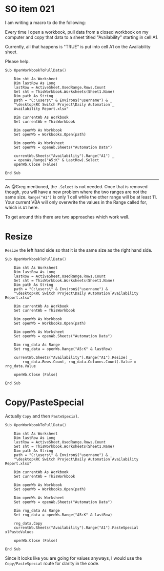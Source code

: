 # SO item 021
I am writing a macro to do the following:

Every time I open a workbook, pull data from a closed workbook on my computer and copy that data to a sheet titled "Availability" starting in cell A1.

Currently, all that happens is "TRUE" is put into cell A1 on the Availability sheet.

Please help.

```
Sub OpenWorkbookToPullData()

    Dim sht As Worksheet
    Dim lastRow As Long
    lastRow = ActiveSheet.UsedRange.Rows.Count
    Set sht = ThisWorkbook.Worksheets(Sheet1.Name)
    Dim path As String
    path = "C:\users\" & Environ$("username") & _
    "\desktop\RC Switch Project\Daily Automation _
    Availability Report.xlsx"

    Dim currentWb As Workbook
    Set currentWb = ThisWorkbook

    Dim openWb As Workbook
    Set openWb = Workbooks.Open(path)

    Dim openWs As Worksheet
    Set openWs = openWb.Sheets("Automation Data")

    currentWb.Sheets("Availability").Range("A1") _
    = openWs.Range("A5:K" & LastRow).Select
    openWb.Close (False)

End Sub

```

----

As @Greg mentioned, the `.Select` is not needed. Once that is removed though, you will have a new problem where the two ranges are not the same size. `Range("A1")` is only 1 cell while the other range will be at least 11\. Your current VBA will only overwrite the values in the Range called for, which is `A1` here.

To get around this there are two approaches which work well.

# Resize

`Resize` the left hand side so that it is the same size as the right hand side.

```
Sub OpenWorkbookToPullData()

    Dim sht As Worksheet
    Dim lastRow As Long
    lastRow = ActiveSheet.UsedRange.Rows.Count
    Set sht = ThisWorkbook.Worksheets(Sheet1.Name)
    Dim path As String
    path = "C:\users\" & Environ$("username") & _
    "\desktop\RC Switch Project\Daily Automation Availability Report.xlsx"

    Dim currentWb As Workbook
    Set currentWb = ThisWorkbook

    Dim openWb As Workbook
    Set openWb = Workbooks.Open(path)

    Dim openWs As Worksheet
    Set openWs = openWb.Sheets("Automation Data")

    Dim rng_data As Range
    Set rng_data = openWs.Range("A5:K" & lastRow)

    currentWb.Sheets("Availability").Range("A1").Resize( _
        rng_data.Rows.Count, rng_data.Columns.Count).Value = rng_data.Value

    openWb.Close (False)

End Sub

```

# Copy/PasteSpecial

Actually `Copy` and then `PasteSpecial`.

```
Sub OpenWorkbookToPullData()

    Dim sht As Worksheet
    Dim lastRow As Long
    lastRow = ActiveSheet.UsedRange.Rows.Count
    Set sht = ThisWorkbook.Worksheets(Sheet1.Name)
    Dim path As String
    path = "C:\users\" & Environ$("username") & _
    "\desktop\RC Switch Project\Daily Automation Availability Report.xlsx"

    Dim currentWb As Workbook
    Set currentWb = ThisWorkbook

    Dim openWb As Workbook
    Set openWb = Workbooks.Open(path)

    Dim openWs As Worksheet
    Set openWs = openWb.Sheets("Automation Data")

    Dim rng_data As Range
    Set rng_data = openWs.Range("A5:K" & lastRow)

    rng_data.Copy
    currentWb.Sheets("Availability").Range("A1").PasteSpecial xlPasteValues

    openWb.Close (False)

End Sub

```

Since it looks like you are going for values anyways, I would use the `Copy/PasteSpecial` route for clarity in the code.
